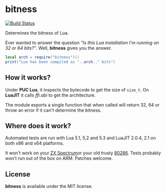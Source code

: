 # bitness #

[![Build Status](https://travis-ci.org/ignacio/bitness.png?branch=master)](https://travis-ci.org/ignacio/bitness)

Determines the bitness of Lua.

Ever wanted to answer the question _"Is this Lua installation I'm running on 32 or 64 bits?"_. Well, **bitness** gives you the answer.

````lua
local arch = require("bitness")()
print("Lua has been compiled as "..arch.." bits")
````

## How it works? #
Under **PUC Lua**, it inspects the bytecode to get the size of `size_t`. On **LuaJIT** it calls _ffi.abi_ to get the architecture.

The module exports a single function that when called will return 32, 64 or throw an error if it can't determine the bitness.

## Where does it work? #
Automated tests are run with Lua 5.1, 5,2 and 5.3 and LuaJIT 2.0.4, 2.1 on both x86 and x64 platforms.

It won't work on your [ZX Spectrum](https://en.wikipedia.org/wiki/ZX_Spectrum)or your old trusty [80286](https://en.wikipedia.org/wiki/Intel_80286). Tests probably won't run out of the box on ARM. Patches welcome.

## License #
**bitness** is available under the MIT license.

